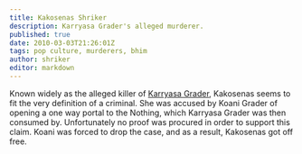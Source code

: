 ```yaml
---
title: Kakosenas Shriker
description: Karryasa Grader's alleged murderer.
published: true
date: 2010-03-03T21:26:01Z
tags: pop culture, murderers, bhim
author: shriker
editor: markdown
---
```


Known widely as the alleged killer of [Karryasa Grader](/historical-figures/karryasa_grader "wikilink"), Kakosenas seems to fit the very definition of a criminal. She was accused by Koani Grader of opening a one way portal to the Nothing, which Karryasa Grader was then consumed by. Unfortunately no proof was procured in order to support this claim. Koani was forced to drop the case, and as a result, Kakosenas got off free.